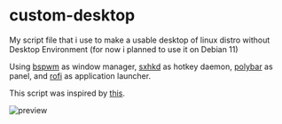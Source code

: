 # custom-desktop

My script file that i use to make a usable desktop of linux distro without Desktop Environment (for now i planned to use it on Debian 11)

Using [bspwm](https://github.com/baskerville/bspwm) as window manager, [sxhkd](https://github.com/baskerville/sxhkd) as hotkey daemon, [polybar](https://github.com/polybar/polybar) as panel, and [rofi](https://github.com/davatorium/rofi) as application launcher.

This script was inspired by [this](https://github.com/christitustech/debian-titus).

![preview](https://github.com/mrizaln/custom-desktop/screenshot/2022-01-01_02-27.png)
